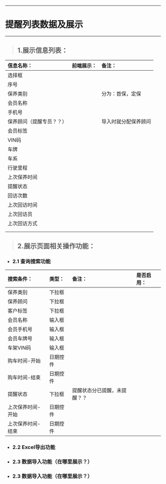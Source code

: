 
---

# 提醒列表数据及展示

---

> ## 1.展示信息列表：

| **信息名称：** | **前端展示：** | **备注：** |
| :--- | :--- | :--- |
| 选择框 |  |  |
| 序号 |  |  |
| 保养类别 |  | 分为：首保，定保 |
| 会员名称 |  |  |
| 手机号 |  |  |
| 保养顾问（提醒专员？？） |  | 导入时就分配保养顾问 |
| 会员标签 |  |  |
| VIN码 |  |  |
| 车牌 |  |  |
| 车系 |  |  |
| 行驶里程 |  |  |
| 上次保养时间 |  |  |
| 提醒状态 |  |  |
| 回访次数 |  |  |
| 上次回访时间 |  |  |
| 上次回访员 |  |  |
| 上次回访方式 |  |  |
|  |  |  |
|  |  |  |

> ## 2.展示页面相关操作功能：

* ### 2.1 查询搜索功能

| **搜索条件：** | **类型：** | **备注：** | **是否启用：** |
| :--- | :--- | :--- | :--- |
| 保养类别 | 下拉框 |  |  |
| 保养顾问 | 下拉框 |  |  |
| 客户标签 | 下拉框 |  |  |
| 会员名称 | 输入框 |  |  |
| 会员手机号 | 输入框 |  |  |
| 会员车牌号 | 输入框 |  |  |
| 车架VIN码 | 输入框 |  |  |
| 购车时间-开始 | 日期控件 |  |  |
| 购车时间-结束 | 日期控件 |  |  |
| 提醒状态 | 下拉框 | 提醒状态分已提醒，未提醒？？ |  |
| 上次保养时间-开始 | 日期控件 |  |  |
| 上次保养时间-结束 | 日期控件 |  |  |

* ### 2.2 Excel导出功能
* ### 2.3 数据导入功能（在哪里展示？）
* ### 2.3 数据导入功能（在哪里展示？）



